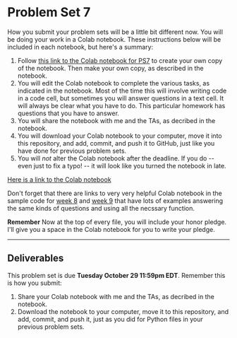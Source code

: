 # Problem Set 7

How you submit your problem sets will be a little bit different now. You will be doing your work in a Colab notebook. These instructions below will be included in each notebook, but here's a summary:

1. Follow [this link to the Colab notebook for PS7](https://colab.research.google.com/drive/1jHwzJ0U_nP65krPSMAXGl3N4BtOABUpf?usp=sharing) to create your own copy of the notebook. Then make your own copy, as described in the notebook.
2. You will edit the Colab notebook to complete the various tasks, as indicated in the notebook. Most of the time this will involve writing code in a code cell, but sometimes you will answer questions in a text cell. It will always be clear what you have to do. This particular homework has questions that you have to answer.
3. You will share the notebook with me and the TAs, as decribed in the notebook.
4. You will download your Colab notebook to your computer, move it into this repository, and add, commit, and push it to GitHub, just like you have done for previous problem sets.
5. You will *not* alter the Colab notebook after the deadline. If you do -- even just to fix a typo! -- it will look like you turned the notebook in late.

[Here is a link to the Colab notebook](https://colab.research.google.com/drive/1jHwzJ0U_nP65krPSMAXGl3N4BtOABUpf?usp=sharing)

Don't forget that there are links to very very helpful Colab notebook in the sample code for [week 8](https://github.com/CSCI1090-F24/sample_code/tree/main/week8) and [week 9](https://github.com/CSCI1090-F24/sample_code/tree/main/week9) that have lots of examples answering the same kinds of questions and using all the necssary function. 

**Remember** Now at the top of every file, you will include your honor pledge. I'll give you a space in the Colab notebook for you to write your pledge.

---

## Deliverables

This problem set is due **Tuesday October 29 11:59pm EDT**. Remember this is how you submit:

1. Share your Colab notebook with me and the TAs, as decribed in the notebook.
2. Download the notebook to your computer, move it to this repository, and add, commit, and push it, just as you did for Python files in your previous problem sets.

